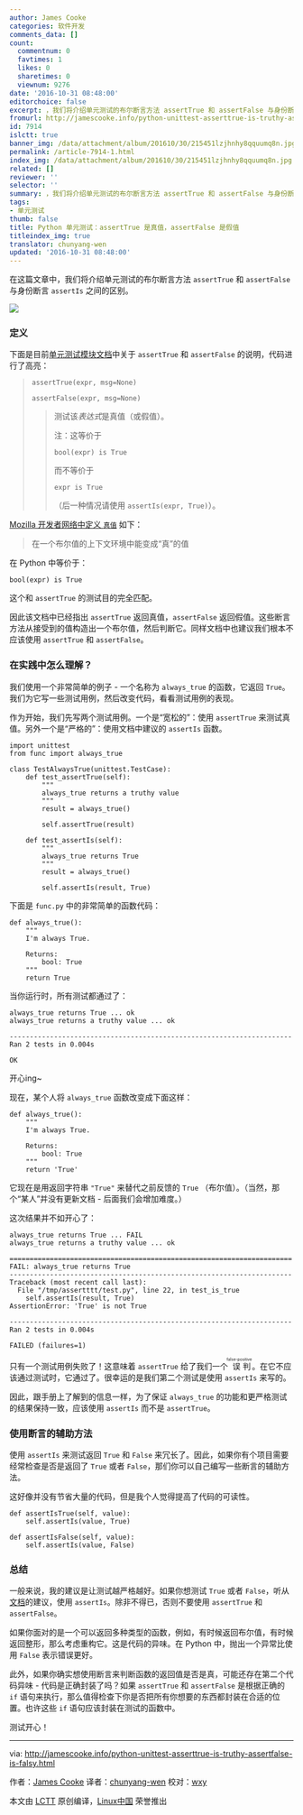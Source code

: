 ```yaml
---
author: James Cooke
categories: 软件开发
comments_data: []
count:
  commentnum: 0
  favtimes: 1
  likes: 0
  sharetimes: 0
  viewnum: 9276
date: '2016-10-31 08:48:00'
editorchoice: false
excerpt: ，我们将介绍单元测试的布尔断言方法 assertTrue 和 assertFalse 与身份断言 assertIs 之间的区别。
fromurl: http://jamescooke.info/python-unittest-asserttrue-is-truthy-assertfalse-is-falsy.html
id: 7914
islctt: true
banner_img: /data/attachment/album/201610/30/215451lzjhnhy8qquumq8n.jpg
permalink: /article-7914-1.html
index_img: /data/attachment/album/201610/30/215451lzjhnhy8qquumq8n.jpg.thumb.jpg
related: []
reviewer: ''
selector: ''
summary: ，我们将介绍单元测试的布尔断言方法 assertTrue 和 assertFalse 与身份断言 assertIs 之间的区别。
tags:
- 单元测试
thumb: false
title: Python 单元测试：assertTrue 是真值，assertFalse 是假值
titleindex_img: true
translator: chunyang-wen
updated: '2016-10-31 08:48:00'
---
```


在这篇文章中，我们将介绍单元测试的布尔断言方法 `assertTrue` 和 `assertFalse` 与身份断言 `assertIs` 之间的区别。


![](/data/attachment/album/201610/30/215451lzjhnhy8qquumq8n.jpg)


### 定义


下面是目前[单元测试模块文档](https://docs.python.org/3/library/unittest.html#unittest.TestCase.assertTrue)中关于 `assertTrue` 和 `assertFalse` 的说明，代码进行了高亮：



> 
> `assertTrue(expr, msg=None)`
> 
> 
> `assertFalse(expr, msg=None)`
> 
> 
> 
> > 
> > 测试该*表达式*是真值（或假值）。
> > 
> > 
> > 注：这等价于
> > 
> > 
> > `bool(expr) is True`
> > 
> > 
> > 而不等价于
> > 
> > 
> > `expr is True`
> > 
> > 
> > （后一种情况请使用 `assertIs(expr, True)`）。
> > 
> > 
> > 
> 
> 
> 


[Mozilla 开发者网络中定义 `真值`](https://developer.mozilla.org/en-US/docs/Glossary/Truthy) 如下：



> 
> 在一个布尔值的上下文环境中能变成“真”的值
> 
> 
> 


在 Python 中等价于：



```
bool(expr) is True

```

这个和 `assertTrue` 的测试目的完全匹配。


因此该文档中已经指出 `assertTrue` 返回真值，`assertFalse` 返回假值。这些断言方法从接受到的值构造出一个布尔值，然后判断它。同样文档中也建议我们根本不应该使用 `assertTrue` 和 `assertFalse`。


### 在实践中怎么理解？


我们使用一个非常简单的例子 - 一个名称为 `always_true` 的函数，它返回 `True`。我们为它写一些测试用例，然后改变代码，看看测试用例的表现。


作为开始，我们先写两个测试用例。一个是“宽松的”：使用 `assertTrue` 来测试真值。另外一个是“严格的”：使用文档中建议的 `assertIs` 函数。



```
import unittest
from func import always_true

class TestAlwaysTrue(unittest.TestCase):
    def test_assertTrue(self):
        """
        always_true returns a truthy value
        """
        result = always_true()

        self.assertTrue(result)

    def test_assertIs(self):
        """
        always_true returns True
        """
        result = always_true()

        self.assertIs(result, True)

```

下面是 `func.py` 中的非常简单的函数代码：



```
def always_true():
    """
    I'm always True.

    Returns:
        bool: True
    """
    return True

```

当你运行时，所有测试都通过了：



```
always_true returns True ... ok
always_true returns a truthy value ... ok

----------------------------------------------------------------------
Ran 2 tests in 0.004s

OK

```

开心ing~


现在，某个人将 `always_true` 函数改变成下面这样：



```
def always_true():
    """
    I'm always True.

    Returns:
        bool: True
    """
    return 'True'

```

它现在是用返回字符串 `"True"` 来替代之前反馈的 `True` （布尔值）。（当然，那个“某人”并没有更新文档 - 后面我们会增加难度。）


这次结果并不如开心了：



```
always_true returns True ... FAIL
always_true returns a truthy value ... ok

======================================================================
FAIL: always_true returns True
----------------------------------------------------------------------
Traceback (most recent call last):
  File "/tmp/assertttt/test.py", line 22, in test_is_true
    self.assertIs(result, True)
AssertionError: 'True' is not True

----------------------------------------------------------------------
Ran 2 tests in 0.004s

FAILED (failures=1)

```

只有一个测试用例失败了！这意味着 `assertTrue` 给了我们一个<ruby> 误判 <rp>  （ </rp> <rt>  false-positive </rt> <rp>  ） </rp></ruby>。在它不应该通过测试时，它通过了。很幸运的是我们第二个测试是使用 `assertIs` 来写的。


因此，跟手册上了解到的信息一样，为了保证 `always_true` 的功能和更严格测试的结果保持一致，应该使用 `assertIs` 而不是 `assertTrue`。


### 使用断言的辅助方法


使用 `assertIs` 来测试返回 `True` 和 `False` 来冗长了。因此，如果你有个项目需要经常检查是否是返回了 `True` 或者 `False`，那们你可以自己编写一些断言的辅助方法。


这好像并没有节省大量的代码，但是我个人觉得提高了代码的可读性。



```
def assertIsTrue(self, value):
    self.assertIs(value, True)

def assertIsFalse(self, value):
    self.assertIs(value, False)

```

### 总结


一般来说，我的建议是让测试越严格越好。如果你想测试 `True` 或者 `False`，听从[文档](https://docs.python.org/3/library/unittest.html#unittest.TestCase.assertTrue)的建议，使用 `assertIs`。除非不得已，否则不要使用 `assertTrue` 和 `assertFalse`。


如果你面对的是一个可以返回多种类型的函数，例如，有时候返回布尔值，有时候返回整形，那么考虑重构它。这是代码的异味。在 Python 中，抛出一个异常比使用 `False` 表示错误更好。


此外，如果你确实想使用断言来判断函数的返回值是否是真，可能还存在第二个代码异味 - 代码是正确封装了吗？如果 `assertTrue` 和 `assertFalse` 是根据正确的 `if` 语句来执行，那么值得检查下你是否把所有你想要的东西都封装在合适的位置。也许这些 `if` 语句应该封装在测试的函数中。


测试开心！




---


via: <http://jamescooke.info/python-unittest-asserttrue-is-truthy-assertfalse-is-falsy.html>


作者：[James Cooke](http://jamescooke.info/pages/hello-my-name-is-james.html) 译者：[chunyang-wen](https://github.com/chunyang-wen) 校对：[wxy](https://github.com/wxy)


本文由 [LCTT](https://github.com/LCTT/TranslateProject) 原创编译，[Linux中国](https://linux.cn/) 荣誉推出
